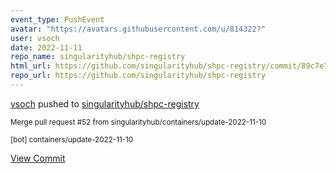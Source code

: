 ```yaml
---
event_type: PushEvent
avatar: "https://avatars.githubusercontent.com/u/814322?"
user: vsoch
date: 2022-11-11
repo_name: singularityhub/shpc-registry
html_url: https://github.com/singularityhub/shpc-registry/commit/89c7e7db1c008b6363bafd18dc71600a0c7e3519
repo_url: https://github.com/singularityhub/shpc-registry
---
```


<a href='https://github.com/vsoch' target='_blank'>vsoch</a> pushed to <a href='https://github.com/singularityhub/shpc-registry' target='_blank'>singularityhub/shpc-registry</a>

<small>Merge pull request #52 from singularityhub/containers/update-2022-11-10

[bot] containers/update-2022-11-10</small>

<a href='https://github.com/singularityhub/shpc-registry/commit/89c7e7db1c008b6363bafd18dc71600a0c7e3519' target='_blank'>View Commit</a>